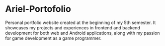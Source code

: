 # Ariel-Portofolio
Personal portfolio website created at the beginning of my 5th semester. It showcases my projects and experiences in frontend and backend development for both web and Android applications, along with my passion for game development as a game programmer.
